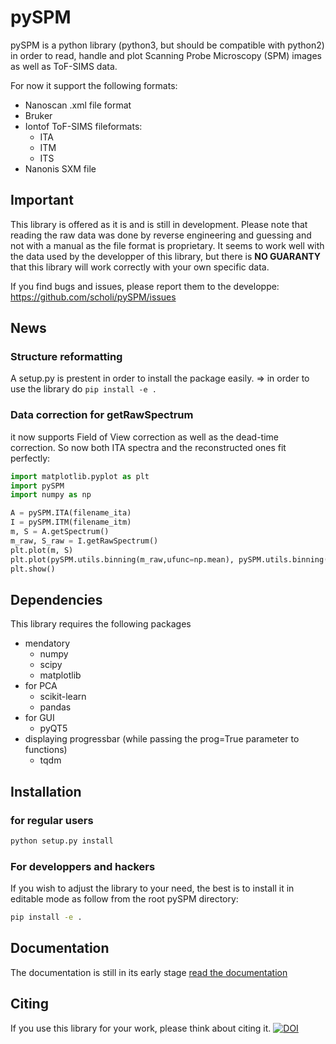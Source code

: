 # pySPM
pySPM is a python library (python3, but should be compatible with python2) in order to read, handle and plot Scanning Probe Microscopy (SPM) images as well as ToF-SIMS data.

For now it support the following formats:
* Nanoscan .xml file format
* Bruker
* Iontof ToF-SIMS fileformats:
	* ITA
	* ITM
	* ITS
* Nanonis SXM file

## Important
This library is offered as it is and is still in development. Please note that reading the raw data was done by reverse engineering and guessing and not with a manual as the file format is proprietary. It seems to work well with the data used by the developper of this library, but there is **NO GUARANTY** that this library will work correctly with your own specific data.

If you find bugs and issues, please report them to the developpe: https://github.com/scholi/pySPM/issues

## News
### Structure reformatting
A setup.py is prestent in order to install the package easily. => in order to use the library do ```pip install -e . ```

### Data correction for getRawSpectrum
it now supports Field of View correction as well as the dead-time correction. So now both ITA spectra and the reconstructed ones fit perfectly:

```python
import matplotlib.pyplot as plt
import pySPM
import numpy as np

A = pySPM.ITA(filename_ita)
I = pySPM.ITM(filename_itm)
m, S = A.getSpectrum()
m_raw, S_raw = I.getRawSpectrum()
plt.plot(m, S)
plt.plot(pySPM.utils.binning(m_raw,ufunc=np.mean), pySPM.utils.binning(S_raw))
plt.show()
```

## Dependencies
This library requires the following packages
* mendatory
    * numpy
    * scipy
    * matplotlib
* for PCA
    * scikit-learn
    * pandas
* for GUI
    * pyQT5
* displaying progressbar (while passing the prog=True parameter to functions)
    * tqdm
    
## Installation
### for regular users
```bash
python setup.py install
```

### For developpers and hackers
If you wish to adjust the library to your need, the best is to install it in editable mode as follow from the root pySPM directory:
```bash
pip install -e .
```

## Documentation
The documentation is still in its early stage
[read the documentation](../master/doc/pySPM%20Documentation.ipynb)

## Citing
If you use this library for your work, please think about citing it.
[![DOI](https://zenodo.org/badge/64209401.svg)](https://zenodo.org/badge/latestdoi/64209401)
